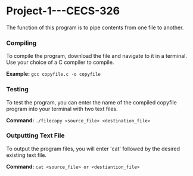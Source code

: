 # Project-1---CECS-326
The function of this program is to pipe contents from one file to another.

### Compiling
To compile the program, download the file and navigate to it in a terminal. Use your choice of a C compiler to compile.

**Example:** `gcc copyfile.c -o copyfile`

### Testing
To test the program, you can enter the name of the compiled copyfile program into your terminal with two text files.

**Command:** `./filecopy <source_file> <destination_file>`

### Outputting Text File
To output the program files, you will enter 'cat' followed by the desired existing text file.

**Command:** `cat <source_file> or <destiantion_file>`
